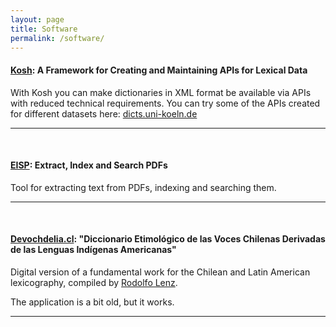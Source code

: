 ```yaml
---
layout: page
title: Software
permalink: /software/
---
```



#### [Kosh](http://kosh.uni-koeln.de): A Framework for Creating and Maintaining APIs for Lexical Data  
With Kosh you can make dictionaries in XML format be available via APIs with reduced technical requirements. You can try some of the APIs created for different datasets here: [dicts.uni-koeln.de](https://dicts.uni-koeln.de)


* * *
<br/>

#### [EISP](https://github.com/cceh/eisp): Extract, Index and Search PDFs
Tool for extracting text from PDFs, indexing and searching them.

* * *
<br/>

#### [Devochdelia.cl](http://devochdelia.cl): "Diccionario Etimológico de las Voces Chilenas Derivadas de las Lenguas Indígenas Americanas" 

Digital version of a fundamental work for the Chilean and Latin American lexicography, compiled by [Rodolfo Lenz](https://de.wikipedia.org/wiki/Rodolfo_Lenz). 

The application is a bit old, but it works.

* * *
<br/>